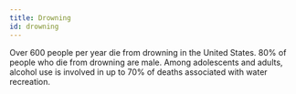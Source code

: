 ```yaml
---
title: Drowning
id: drowning
---
```

Over 600 people per year die from drowning in the United States. 80% of people who die from drowning are male. Among adolescents and adults, alcohol use is involved in up to 70% of deaths associated with water recreation.
